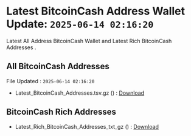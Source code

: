 # Latest BitcoinCash Address Wallet Update: `2025-06-14 02:16:20`

Latest All Address BitcoinCash Wallet and Latest Rich BitcoinCash Addresses .

## All BitcoinCash Addresses

File Updated : `2025-06-14 02:16:20`

- Latest_BitcoinCash_Addresses.tsv.gz () : [Download](https://github.com/Pymmdrza/Rich-Address-Wallet/releases/tag/BitcoinCash)

## BitcoinCash Rich Addresses

- Latest_Rich_BitcoinCash_Addresses_txt_gz () : [Download](https://github.com/Pymmdrza/Rich-Address-Wallet/releases/tag/BitcoinCash)
